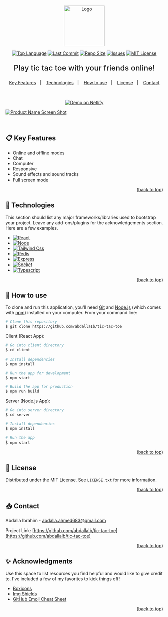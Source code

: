 <a name="readme-top"></a>

<!-- PROJECT LOGO -->
<br />
<div align="center">
  <a href="https://github.com/abdallaIb/tic-tac-toe">
    <img src="https://tictactoe-ib.netlify.app/assets/images/319941ac176e7f42c5f0e44e540efe43.png" alt="Logo" height="130">
  </a>

[![Top Language][top-language-shield]][top-language-url]
[![Last Commit][last-commit-shield]][last-commit-url]
[![Repo Size][repo-size-shield]][repo-size-url]
[![Issues][issues-shield]][issues-url]
[![MIT License][license-shield]][license-url]

  <p align="center" style='font-weight: 500; font-size: 1.5rem'>
    Play tic tac toe with your friends online!
    <br />
   <!-- TABLE OF CONTENTS -->
<p align="center">
  <a href="#clipboard-key-features">Key Features</a>&nbsp;&nbsp;&nbsp;|&nbsp;&nbsp;&nbsp;
  <a href="#rocket-technologies">Technologies</a>&nbsp;&nbsp;&nbsp;|&nbsp;&nbsp;&nbsp;
  <a href="#hammer-how-to-use">How to use</a>&nbsp;&nbsp;&nbsp;|&nbsp;&nbsp;&nbsp;
  <a href="#pencil-license">License</a>&nbsp;&nbsp;&nbsp;|&nbsp;&nbsp;&nbsp;
  <a href="#inbox_tray-contact">Contact</a>
</p>
    <br />
<p align="center">
<a href="https://tictactoe-ib.netlify.app/" target="_blank">
    <img alt="Demo on Netlify" src="https://res.cloudinary.com/lukemorales/image/upload/v1599785319/readme_logos/demo_on_netlify_umjmch.png">
  </a>
  </p>
  </p>
</div>

[![Product Name Screen Shot][product-screenshot]](https://tictactoe-ib.netlify.app)

</br>

<!-- Key Features -->

## :clipboard: Key Features

- Online and offline modes
- Chat
- Computer
- Responsive
- Sound effects and sound tracks
- Full screen mode

<p align="right">(<a href="#readme-top">back to top</a>)</p>

<!-- Technologies-->

## :rocket: Technologies

This section should list any major frameworks/libraries used to bootstrap your project. Leave any add-ons/plugins for the acknowledgements section. Here are a few examples.

- [![React][react.js]][react-url]
- [![Node][node.js]][node-url]
- [![Tailwind Css][tailwind-css]][tailwind-url]
- [![Redis][redis]][redis-url]
- [![Express][express.js]][express-url]
- [![Socket][socket.io]][socket-url]
- [![Typescript][typescript]][typescript-url]

<p align="right">(<a href="#readme-top">back to top</a>)</p>

<!-- How to use -->

## :hammer: How to use

To clone and run this application, you'll need [Git](https://git-scm.com) and [Node.js](https://nodejs.org/en/download/) (which comes with [npm](http://npmjs.com)) installed on your computer. From your command line:

```bash
# Clone this repository
$ git clone https://github.com/abdallaIb/tic-tac-toe
```

Client (React App):

```bash
# Go into client directory
$ cd client

# Install dependencies
$ npm install

# Run the app for development
$ npm start

# Build the app for production
$ npm run build
```

Server (Node.js App):

```bash
# Go into server directory
$ cd server

# Install dependencies
$ npm install

# Run the app
$ npm start
```

<p align="right">(<a href="#readme-top">back to top</a>)</p>

<!-- LICENSE -->

## :pencil: License

Distributed under the MIT License. See `LICENSE.txt` for more information.

<p align="right">(<a href="#readme-top">back to top</a>)</p>

<!-- CONTACT -->

## :inbox_tray: Contact

Abdalla Ibrahim - abdalla.ahmed683@gmail.com

Project Link: [https://github.com/abdallaIb/tic-tac-toe](https://github.com/abdallaIb/tic-tac-toe)

<p align="right">(<a href="#readme-top">back to top</a>)</p>

<!-- ACKNOWLEDGMENTS -->

## :sparkles: Acknowledgments

Use this space to list resources you find helpful and would like to give credit to. I've included a few of my favorites to kick things off!

- [Boxicons](https://boxicons.com/)
- [Img Shields](https://shields.io)
- [GitHub Emoji Cheat Sheet](https://www.webpagefx.com/tools/emoji-cheat-sheet)

<p align="right">(<a href="#readme-top">back to top</a>)</p>

<!-- MARKDOWN LINKS & IMAGES -->
<!-- https://www.markdownguide.org/basic-syntax/#reference-style-links -->

[repo-size-shield]: https://img.shields.io/github/repo-size/abdallaIb/tic-tac-toe.svg?style=for-the-badge
[repo-size-url]: https://img.shields.io/github/repo-size/abdallaIb/tic-tac-toe.svg
[top-language-shield]: https://img.shields.io/github/languages/top/abdallaIb/tic-tac-toe.svg?style=for-the-badge
[top-language-url]: https://img.shields.io/github/languages/top/abdallaIb/tic-tac-toe.svg
[last-commit-shield]: https://img.shields.io/github/last-commit/abdallaIb/tic-tac-toe.svg?style=for-the-badge
[last-commit-url]: https://img.shields.io/github/last-commit/abdallaIb/tic-tac-toe.svg
[issues-shield]: https://img.shields.io/github/issues/abdallaIb/tic-tac-toe.svg?style=for-the-badge
[issues-url]: https://github.com/abdallaIb/tic-tac-toe/issues
[license-shield]: https://img.shields.io/github/license/abdallaIb/tic-tac-toe.svg?style=for-the-badge
[license-url]: https://github.com/abdallaIb/tic-tac-toe/blob/master/LICENSE.txt
[product-screenshot]: https://www.abdalla.pro/assets/images/8c5dd3981ccc58706c5d4b6961f09070.png
[react.js]: https://img.shields.io/badge/React-20232A?style=for-the-badge&logo=react&logoColor=61DAFB
[react-url]: https://reactjs.org/
[node.js]: https://img.shields.io/badge/Node.js-43853D?style=for-the-badge&logo=node.js&logoColor=white
[node-url]: https://nodejs.org/
[socket.io]: https://img.shields.io/badge/Socket.io-black?style=for-the-badge&logo=socket.io&badgeColor=010101
[socket-url]: https://scoket.io/
[express.js]: https://img.shields.io/badge/Express.js-404D59?style=for-the-badge
[express-url]: https://expressjs.com/
[typescript]: https://img.shields.io/badge/TypeScript-007ACC?style=for-the-badge&logo=typescript&logoColor=white
[typescript-url]: https://typescriptlang.org/
[tailwind-css]: https://img.shields.io/badge/Tailwind_CSS-38B2AC?style=for-the-badge&logo=tailwind-css&logoColor=white
[tailwind-url]: https://tailwindcss.com/
[redis]: https://img.shields.io/badge/redis-%23DD0031.svg?&style=for-the-badge&logo=redis&logoColor=white
[redis-url]: https://redis.io
[aws]: https://img.shields.io/badge/Amazon_AWS-FF9900?style=for-the-badge&logo=amazonaws&logoColor=white
[aws-url]: https://aws.amazon.com
[mongodb]: https://img.shields.io/badge/MongoDB-4EA94B?style=for-the-badge&logo=mongodb&logoColor=white
[mongodb-url]: https://www.mongodb.com/
[postgres]: https://img.shields.io/badge/PostgreSQL-316192?style=for-the-badge&logo=postgresql&logoColor=white
[postgres-url]: https://www.postgresql.org/
[stripe]: https://img.shields.io/badge/Stripe-626CD9?style=for-the-badge&logo=Stripe&logoColor=white
[stripe-url]: https://stripe.com
